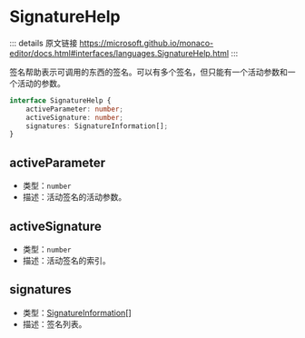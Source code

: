 # SignatureHelp
        
::: details 原文链接
https://microsoft.github.io/monaco-editor/docs.html#interfaces/languages.SignatureHelp.html
:::

签名帮助表示可调用的东西的签名。可以有多个签名，但只能有一个活动参数和一个活动的参数。

```ts
interface SignatureHelp {
    activeParameter: number;
    activeSignature: number;
    signatures: SignatureInformation[];
}
```

## activeParameter
- 类型：`number`
- 描述：活动签名的活动参数。
## activeSignature
- 类型：`number`
- 描述：活动签名的索引。
## signatures
- 类型：[SignatureInformation](/api/languages/SignatureInformation.md)[]
- 描述：签名列表。